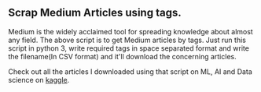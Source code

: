## Scrap Medium Articles using tags.

Medium is the widely acclaimed tool for spreading knowledge about almost any field. The above script is to get Medium articles by tags. Just run this script in python 3, write required tags in space separated format and write the filename(In CSV format) and it'll download the concerning articles.

Check out all the articles I downloaded using that script on ML, AI and Data science on [kaggle](https://www.kaggle.com/hsankesara/medium-articles).